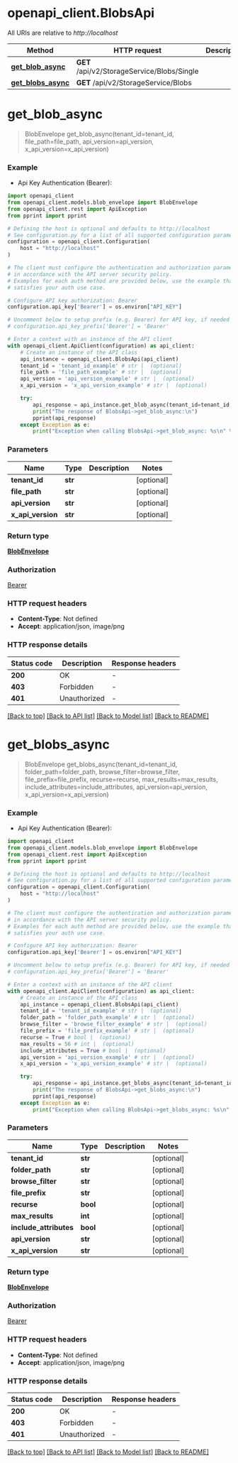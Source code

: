# openapi_client.BlobsApi

All URIs are relative to *http://localhost*

Method | HTTP request | Description
------------- | ------------- | -------------
[**get_blob_async**](BlobsApi.md#get_blob_async) | **GET** /api/v2/StorageService/Blobs/Single | 
[**get_blobs_async**](BlobsApi.md#get_blobs_async) | **GET** /api/v2/StorageService/Blobs | 


# **get_blob_async**
> BlobEnvelope get_blob_async(tenant_id=tenant_id, file_path=file_path, api_version=api_version, x_api_version=x_api_version)



### Example

* Api Key Authentication (Bearer):

```python
import openapi_client
from openapi_client.models.blob_envelope import BlobEnvelope
from openapi_client.rest import ApiException
from pprint import pprint

# Defining the host is optional and defaults to http://localhost
# See configuration.py for a list of all supported configuration parameters.
configuration = openapi_client.Configuration(
    host = "http://localhost"
)

# The client must configure the authentication and authorization parameters
# in accordance with the API server security policy.
# Examples for each auth method are provided below, use the example that
# satisfies your auth use case.

# Configure API key authorization: Bearer
configuration.api_key['Bearer'] = os.environ["API_KEY"]

# Uncomment below to setup prefix (e.g. Bearer) for API key, if needed
# configuration.api_key_prefix['Bearer'] = 'Bearer'

# Enter a context with an instance of the API client
with openapi_client.ApiClient(configuration) as api_client:
    # Create an instance of the API class
    api_instance = openapi_client.BlobsApi(api_client)
    tenant_id = 'tenant_id_example' # str |  (optional)
    file_path = 'file_path_example' # str |  (optional)
    api_version = 'api_version_example' # str |  (optional)
    x_api_version = 'x_api_version_example' # str |  (optional)

    try:
        api_response = api_instance.get_blob_async(tenant_id=tenant_id, file_path=file_path, api_version=api_version, x_api_version=x_api_version)
        print("The response of BlobsApi->get_blob_async:\n")
        pprint(api_response)
    except Exception as e:
        print("Exception when calling BlobsApi->get_blob_async: %s\n" % e)
```



### Parameters


Name | Type | Description  | Notes
------------- | ------------- | ------------- | -------------
 **tenant_id** | **str**|  | [optional] 
 **file_path** | **str**|  | [optional] 
 **api_version** | **str**|  | [optional] 
 **x_api_version** | **str**|  | [optional] 

### Return type

[**BlobEnvelope**](BlobEnvelope.md)

### Authorization

[Bearer](../README.md#Bearer)

### HTTP request headers

 - **Content-Type**: Not defined
 - **Accept**: application/json, image/png

### HTTP response details

| Status code | Description | Response headers |
|-------------|-------------|------------------|
**200** | OK |  -  |
**403** | Forbidden |  -  |
**401** | Unauthorized |  -  |

[[Back to top]](#) [[Back to API list]](../README.md#documentation-for-api-endpoints) [[Back to Model list]](../README.md#documentation-for-models) [[Back to README]](../README.md)

# **get_blobs_async**
> BlobEnvelope get_blobs_async(tenant_id=tenant_id, folder_path=folder_path, browse_filter=browse_filter, file_prefix=file_prefix, recurse=recurse, max_results=max_results, include_attributes=include_attributes, api_version=api_version, x_api_version=x_api_version)



### Example

* Api Key Authentication (Bearer):

```python
import openapi_client
from openapi_client.models.blob_envelope import BlobEnvelope
from openapi_client.rest import ApiException
from pprint import pprint

# Defining the host is optional and defaults to http://localhost
# See configuration.py for a list of all supported configuration parameters.
configuration = openapi_client.Configuration(
    host = "http://localhost"
)

# The client must configure the authentication and authorization parameters
# in accordance with the API server security policy.
# Examples for each auth method are provided below, use the example that
# satisfies your auth use case.

# Configure API key authorization: Bearer
configuration.api_key['Bearer'] = os.environ["API_KEY"]

# Uncomment below to setup prefix (e.g. Bearer) for API key, if needed
# configuration.api_key_prefix['Bearer'] = 'Bearer'

# Enter a context with an instance of the API client
with openapi_client.ApiClient(configuration) as api_client:
    # Create an instance of the API class
    api_instance = openapi_client.BlobsApi(api_client)
    tenant_id = 'tenant_id_example' # str |  (optional)
    folder_path = 'folder_path_example' # str |  (optional)
    browse_filter = 'browse_filter_example' # str |  (optional)
    file_prefix = 'file_prefix_example' # str |  (optional)
    recurse = True # bool |  (optional)
    max_results = 56 # int |  (optional)
    include_attributes = True # bool |  (optional)
    api_version = 'api_version_example' # str |  (optional)
    x_api_version = 'x_api_version_example' # str |  (optional)

    try:
        api_response = api_instance.get_blobs_async(tenant_id=tenant_id, folder_path=folder_path, browse_filter=browse_filter, file_prefix=file_prefix, recurse=recurse, max_results=max_results, include_attributes=include_attributes, api_version=api_version, x_api_version=x_api_version)
        print("The response of BlobsApi->get_blobs_async:\n")
        pprint(api_response)
    except Exception as e:
        print("Exception when calling BlobsApi->get_blobs_async: %s\n" % e)
```



### Parameters


Name | Type | Description  | Notes
------------- | ------------- | ------------- | -------------
 **tenant_id** | **str**|  | [optional] 
 **folder_path** | **str**|  | [optional] 
 **browse_filter** | **str**|  | [optional] 
 **file_prefix** | **str**|  | [optional] 
 **recurse** | **bool**|  | [optional] 
 **max_results** | **int**|  | [optional] 
 **include_attributes** | **bool**|  | [optional] 
 **api_version** | **str**|  | [optional] 
 **x_api_version** | **str**|  | [optional] 

### Return type

[**BlobEnvelope**](BlobEnvelope.md)

### Authorization

[Bearer](../README.md#Bearer)

### HTTP request headers

 - **Content-Type**: Not defined
 - **Accept**: application/json, image/png

### HTTP response details

| Status code | Description | Response headers |
|-------------|-------------|------------------|
**200** | OK |  -  |
**403** | Forbidden |  -  |
**401** | Unauthorized |  -  |

[[Back to top]](#) [[Back to API list]](../README.md#documentation-for-api-endpoints) [[Back to Model list]](../README.md#documentation-for-models) [[Back to README]](../README.md)

